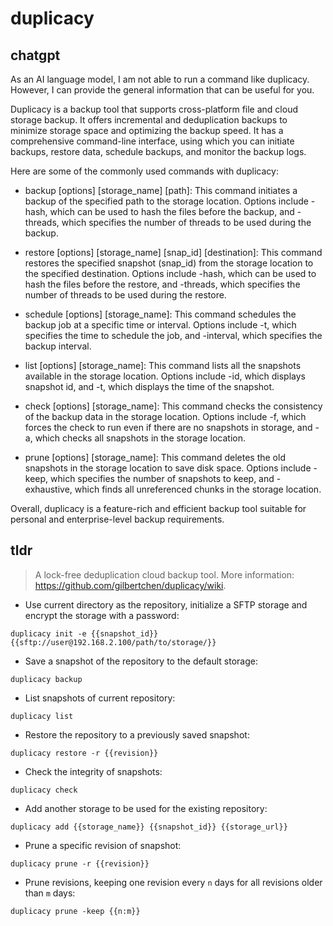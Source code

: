 # duplicacy 
## chatgpt 
As an AI language model, I am not able to run a command like duplicacy. However, I can provide the general information that can be useful for you.

Duplicacy is a backup tool that supports cross-platform file and cloud storage backup. It offers incremental and deduplication backups to minimize storage space and optimizing the backup speed. It has a comprehensive command-line interface, using which you can initiate backups, restore data, schedule backups, and monitor the backup logs.

Here are some of the commonly used commands with duplicacy:

- backup [options] [storage_name] [path]: This command initiates a backup of the specified path to the storage location. Options include -hash, which can be used to hash the files before the backup, and -threads, which specifies the number of threads to be used during the backup.

- restore [options] [storage_name] [snap_id] [destination]: This command restores the specified snapshot (snap_id) from the storage location to the specified destination. Options include -hash, which can be used to hash the files before the restore, and -threads, which specifies the number of threads to be used during the restore.

- schedule [options] [storage_name]: This command schedules the backup job at a specific time or interval. Options include -t, which specifies the time to schedule the job, and -interval, which specifies the backup interval.

- list [options] [storage_name]: This command lists all the snapshots available in the storage location. Options include -id, which displays snapshot id, and -t, which displays the time of the snapshot.

- check [options] [storage_name]: This command checks the consistency of the backup data in the storage location. Options include -f, which forces the check to run even if there are no snapshots in storage, and -a, which checks all snapshots in the storage location.

- prune [options] [storage_name]: This command deletes the old snapshots in the storage location to save disk space. Options include -keep, which specifies the number of snapshots to keep, and -exhaustive, which finds all unreferenced chunks in the storage location.

Overall, duplicacy is a feature-rich and efficient backup tool suitable for personal and enterprise-level backup requirements. 

## tldr 
 
> A lock-free deduplication cloud backup tool.
> More information: <https://github.com/gilbertchen/duplicacy/wiki>.

- Use current directory as the repository, initialize a SFTP storage and encrypt the storage with a password:

`duplicacy init -e {{snapshot_id}} {{sftp://user@192.168.2.100/path/to/storage/}}`

- Save a snapshot of the repository to the default storage:

`duplicacy backup`

- List snapshots of current repository:

`duplicacy list`

- Restore the repository to a previously saved snapshot:

`duplicacy restore -r {{revision}}`

- Check the integrity of snapshots:

`duplicacy check`

- Add another storage to be used for the existing repository:

`duplicacy add {{storage_name}} {{snapshot_id}} {{storage_url}}`

- Prune a specific revision of snapshot:

`duplicacy prune -r {{revision}}`

- Prune revisions, keeping one revision every `n` days for all revisions older than `m` days:

`duplicacy prune -keep {{n:m}}`
